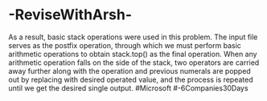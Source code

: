 # -ReviseWithArsh-
As a result, basic stack operations were used in this problem. The input file serves as the postfix operation,
through which we must perform basic arithmetic operations to obtain stack.top() as the final operation. When 
any arithmetic operation falls on the side of the stack, two operators are carried away further along with the
operation and previous numerals are popped out by replacing with desired operated value, 
and the process is repeated until we get the desired single output. 
#Microsoft #-6Companies30Days
